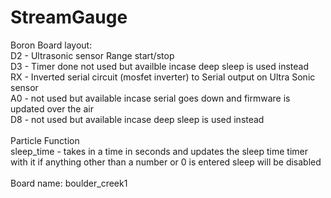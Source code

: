 # StreamGauge
Boron Board layout: <br />
D2 - Ultrasonic sensor Range start/stop <br />
D3 - Timer done not used but availble incase deep sleep is used instead <br />
RX - Inverted serial circuit (mosfet inverter) to Serial output on Ultra Sonic sensor <br />
A0 - not used but available incase serial goes down and firmware is updated over the air <br />
D8 - not used but available incase deep sleep is used instead <br />
<br />
Particle Function <br />
sleep_time - takes in a time in seconds and updates the sleep time timer with it if anything other than a number or 0 is entered sleep will be disabled <br />
<br />
Board name: boulder_creek1
